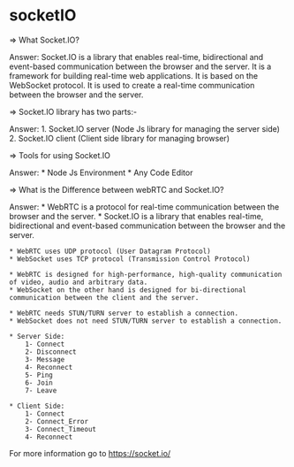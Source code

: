 # socketIO


=> What Socket.IO?

Answer: Socket.IO is a library that enables real-time, bidirectional and event-based communication between the browser and the server. It is a framework for building real-time web applications. It is based on the WebSocket protocol. It is used to create a real-time communication between the browser and the server.

=> Socket.IO library has two parts:-

Answer: 
    1. Socket.IO server (Node Js library for managing the server side)
    2. Socket.IO client (Client side library for managing browser)

=> Tools for using Socket.IO

Answer: 
    * Node Js Environment
    * Any Code Editor

=> What is the Difference between webRTC and Socket.IO?

Answer: 
    * WebRTC is a protocol for real-time communication between the browser and the server.
    * Socket.IO is a library that enables real-time, bidirectional and event-based communication between the browser and the server.

    * WebRTC uses UDP protocol (User Datagram Protocol)
    * WebSocket uses TCP protocol (Transmission Control Protocol)

    * WebRTC is designed for high-performance, high-quality communication of video, audio and arbitrary data.
    * WebSocket on the other hand is designed for bi-directional communication between the client and the server.

    * WebRTC needs STUN/TURN server to establish a connection.
    * WebSocket does not need STUN/TURN server to establish a connection.


<!-- Socket IO Pre-Defined Events -->

    * Server Side:
        1- Connect
        2- Disconnect
        3- Message
        4- Reconnect
        5- Ping
        6- Join
        7- Leave

    * Client Side:
        1- Connect
        2- Connect_Error
        3- Connect_Timeout
        4- Reconnect



For more information go to https://socket.io/